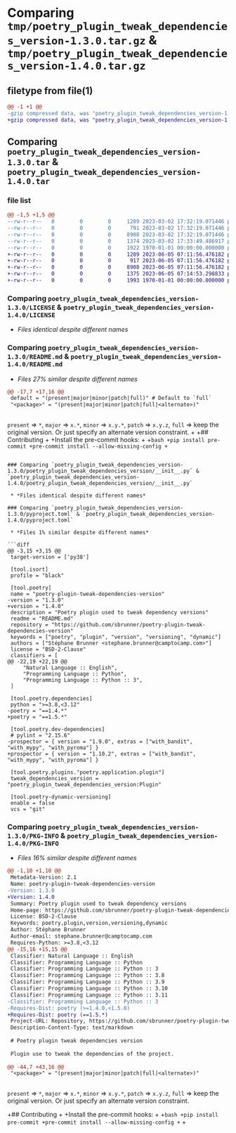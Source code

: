# Comparing `tmp/poetry_plugin_tweak_dependencies_version-1.3.0.tar.gz` & `tmp/poetry_plugin_tweak_dependencies_version-1.4.0.tar.gz`

## filetype from file(1)

```diff
@@ -1 +1 @@
-gzip compressed data, was "poetry_plugin_tweak_dependencies_version-1.3.0.tar", max compression
+gzip compressed data, was "poetry_plugin_tweak_dependencies_version-1.4.0.tar", max compression
```

## Comparing `poetry_plugin_tweak_dependencies_version-1.3.0.tar` & `poetry_plugin_tweak_dependencies_version-1.4.0.tar`

### file list

```diff
@@ -1,5 +1,5 @@
--rw-r--r--   0        0        0     1289 2023-03-02 17:32:19.071446 poetry_plugin_tweak_dependencies_version-1.3.0/LICENSE
--rw-r--r--   0        0        0      791 2023-03-02 17:32:19.071446 poetry_plugin_tweak_dependencies_version-1.3.0/README.md
--rw-r--r--   0        0        0     8908 2023-03-02 17:32:19.071446 poetry_plugin_tweak_dependencies_version-1.3.0/poetry_plugin_tweak_dependencies_version/__init__.py
--rw-r--r--   0        0        0     1374 2023-03-02 17:33:49.486917 poetry_plugin_tweak_dependencies_version-1.3.0/pyproject.toml
--rw-r--r--   0        0        0     1922 1970-01-01 00:00:00.000000 poetry_plugin_tweak_dependencies_version-1.3.0/PKG-INFO
+-rw-r--r--   0        0        0     1289 2023-06-05 07:11:56.476182 poetry_plugin_tweak_dependencies_version-1.4.0/LICENSE
+-rw-r--r--   0        0        0      917 2023-06-05 07:11:56.476182 poetry_plugin_tweak_dependencies_version-1.4.0/README.md
+-rw-r--r--   0        0        0     8908 2023-06-05 07:11:56.476182 poetry_plugin_tweak_dependencies_version-1.4.0/poetry_plugin_tweak_dependencies_version/__init__.py
+-rw-r--r--   0        0        0     1375 2023-06-05 07:14:53.298833 poetry_plugin_tweak_dependencies_version-1.4.0/pyproject.toml
+-rw-r--r--   0        0        0     1993 1970-01-01 00:00:00.000000 poetry_plugin_tweak_dependencies_version-1.4.0/PKG-INFO
```

### Comparing `poetry_plugin_tweak_dependencies_version-1.3.0/LICENSE` & `poetry_plugin_tweak_dependencies_version-1.4.0/LICENSE`

 * *Files identical despite different names*

### Comparing `poetry_plugin_tweak_dependencies_version-1.3.0/README.md` & `poetry_plugin_tweak_dependencies_version-1.4.0/README.md`

 * *Files 27% similar despite different names*

```diff
@@ -17,7 +17,16 @@
 default = "(present|major|minor|patch|full)" # Default to `full`
 "<package>" = "(present|major|minor|patch|full|<alternate>)"
 
 ```
 
 `present` => `*`, `major` => `x.*`, `minor` => `x.y.*`, `patch` => `x.y.z`, `full` => keep the original version.
 Or just specify an alternate version constraint.
+
+## Contributing
+
+Install the pre-commit hooks:
+
+```bash
+pip install pre-commit
+pre-commit install --allow-missing-config
+```
```

### Comparing `poetry_plugin_tweak_dependencies_version-1.3.0/poetry_plugin_tweak_dependencies_version/__init__.py` & `poetry_plugin_tweak_dependencies_version-1.4.0/poetry_plugin_tweak_dependencies_version/__init__.py`

 * *Files identical despite different names*

### Comparing `poetry_plugin_tweak_dependencies_version-1.3.0/pyproject.toml` & `poetry_plugin_tweak_dependencies_version-1.4.0/pyproject.toml`

 * *Files 1% similar despite different names*

```diff
@@ -3,15 +3,15 @@
 target-version = ['py38']
 
 [tool.isort]
 profile = "black"
 
 [tool.poetry]
 name = "poetry-plugin-tweak-dependencies-version"
-version = "1.3.0"
+version = "1.4.0"
 description = "Poetry plugin used to tweak dependency versions"
 readme = "README.md"
 repository = "https://github.com/sbrunner/poetry-plugin-tweak-dependencies-version"
 keywords = ["poetry", "plugin", "version", "versioning", "dynamic"]
 authors = ["Stéphane Brunner <stephane.brunner@camptocamp.com>"]
 license = "BSD-2-Clause"
 classifiers = [
@@ -22,19 +22,19 @@
     "Natural Language :: English",
     "Programming Language :: Python",
     "Programming Language :: Python :: 3",
 ]
 
 [tool.poetry.dependencies]
 python = ">=3.8,<3.12"
-poetry = "==1.4.*"
+poetry = "==1.5.*"
 
 [tool.poetry.dev-dependencies]
 # pylint = "2.15.6"
-prospector = { version = "1.9.0", extras = ["with_bandit", "with_mypy", "with_pyroma"] }
+prospector = { version = "1.10.2", extras = ["with_bandit", "with_mypy", "with_pyroma"] }
 
 [tool.poetry.plugins."poetry.application.plugin"]
 tweak_dependencies_version = "poetry_plugin_tweak_dependencies_version:Plugin"
 
 [tool.poetry-dynamic-versioning]
 enable = false
 vcs = "git"
```

### Comparing `poetry_plugin_tweak_dependencies_version-1.3.0/PKG-INFO` & `poetry_plugin_tweak_dependencies_version-1.4.0/PKG-INFO`

 * *Files 16% similar despite different names*

```diff
@@ -1,10 +1,10 @@
 Metadata-Version: 2.1
 Name: poetry-plugin-tweak-dependencies-version
-Version: 1.3.0
+Version: 1.4.0
 Summary: Poetry plugin used to tweak dependency versions
 Home-page: https://github.com/sbrunner/poetry-plugin-tweak-dependencies-version
 License: BSD-2-Clause
 Keywords: poetry,plugin,version,versioning,dynamic
 Author: Stéphane Brunner
 Author-email: stephane.brunner@camptocamp.com
 Requires-Python: >=3.8,<3.12
@@ -15,16 +15,15 @@
 Classifier: Natural Language :: English
 Classifier: Programming Language :: Python
 Classifier: Programming Language :: Python :: 3
 Classifier: Programming Language :: Python :: 3.8
 Classifier: Programming Language :: Python :: 3.9
 Classifier: Programming Language :: Python :: 3.10
 Classifier: Programming Language :: Python :: 3.11
-Classifier: Programming Language :: Python :: 3
-Requires-Dist: poetry (>=1.4.0,<1.5.0)
+Requires-Dist: poetry (==1.5.*)
 Project-URL: Repository, https://github.com/sbrunner/poetry-plugin-tweak-dependencies-version
 Description-Content-Type: text/markdown
 
 # Poetry plugin tweak dependencies version
 
 Plugin use to tweak the dependencies of the project.
 
@@ -44,7 +43,16 @@
 "<package>" = "(present|major|minor|patch|full|<alternate>)"
 
 ```
 
 `present` => `*`, `major` => `x.*`, `minor` => `x.y.*`, `patch` => `x.y.z`, `full` => keep the original version.
 Or just specify an alternate version constraint.
 
+## Contributing
+
+Install the pre-commit hooks:
+
+```bash
+pip install pre-commit
+pre-commit install --allow-missing-config
+```
+
```

